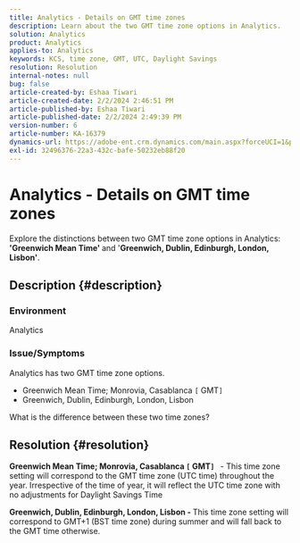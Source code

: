 ```yaml
---
title: Analytics - Details on GMT time zones
description: Learn about the two GMT time zone options in Analytics.
solution: Analytics
product: Analytics
applies-to: Analytics
keywords: KCS, time zone, GMT, UTC, Daylight Savings
resolution: Resolution
internal-notes: null
bug: false
article-created-by: Eshaa Tiwari
article-created-date: 2/2/2024 2:46:51 PM
article-published-by: Eshaa Tiwari
article-published-date: 2/2/2024 2:49:39 PM
version-number: 6
article-number: KA-16379
dynamics-url: https://adobe-ent.crm.dynamics.com/main.aspx?forceUCI=1&pagetype=entityrecord&etn=knowledgearticle&id=c9a835e5-d9c1-ee11-9079-6045bd006268
exl-id: 32496376-22a3-432c-bafe-50232eb88f20
---
```

# Analytics - Details on GMT time zones


Explore the distinctions between two GMT time zone options in Analytics:<b> 'Greenwich Mean Time' </b>and '<b>Greenwich, Dublin, Edinburgh, London, Lisbon'</b>.

## Description {#description}


### <b>Environment</b>

Analytics



### <b>Issue/Symptoms</b>

Analytics has two GMT time zone options.

- Greenwich Mean Time; Monrovia, Casablanca `[` GMT`]`
- Greenwich, Dublin, Edinburgh, London, Lisbon


What is the difference between these two time zones?


## Resolution {#resolution}


<b>Greenwich Mean Time; Monrovia, Casablanca `[` GMT`]`  </b> - This time zone setting will correspond to the GMT time zone (UTC time) throughout the year. Irrespective of the time of year, it will reflect the UTC time zone with no adjustments for Daylight Savings Time

<b>Greenwich, Dublin, Edinburgh, London, Lisbon - </b>This time zone setting will correspond to GMT+1 (BST time zone) during summer and will fall back to the GMT time otherwise.
